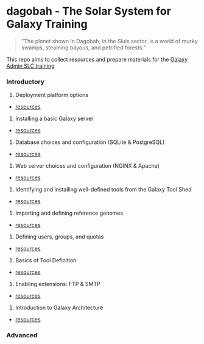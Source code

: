 # dagobah - The Solar System for Galaxy Training

> "The planet shown in Dagobah, in the Sluis sector, is a world of murky swamps, steaming bayous, and petrified forests."

This repo aims to collect resources and prepare materials for the [Galaxy Admin SLC training](https://wiki.galaxyproject.org/Events/AdminTraining2016)

### Introductory

1. Deployment platform options
  * [resources](intro/01-deployment-platforms/resources.md)
1. Installing a basic Galaxy server
  * [resources](intro/02-basic-server/resources.md)
1. Database choices and configuration (SQLite & PostgreSQL)
  * [resources](intro/03-databases/resources.md)
1. Web server choices and configuration (NGINX & Apache)
  * [resources](intro/04-web-servers/resources.md)
1. Identifying and installing well-defined tools from the Galaxy Tool Shed
  * [resources](intro/05-tool-shed/resources.md)
1. Importing and defining reference genomes
  * [resources](intro/06-reference-genomes/resources.md)
1. Defining users, groups, and quotas
  * [resources](intro/07-users-groups-quotas/resources.md)
1. Basics of Tool Definition
  * [resources](intro/08-tool-basics/resources.md)
1. Enabling extensions: FTP & SMTP
  * [resources](intro/09-ftp-smtp/resources.md)
1. Introduction to Galaxy Architecture
  * [resources](intro/10-architecture/resources.md)

### Advanced
